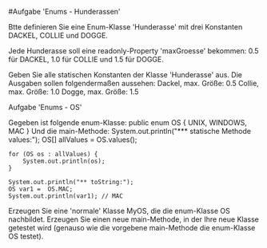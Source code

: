 #Aufgabe 'Enums - Hunderassen'

Btte definieren Sie eine Enum-Klasse 'Hunderasse' mit drei Konstanten
DACKEL, COLLIE und DOGGE.

Jede Hunderasse soll eine readonly-Property 'maxGroesse' bekommen:
0.5 für DACKEL, 1.0 für COLLIE und 1.5 für DOGGE.

Geben Sie alle statischen Konstanten der Klasse 'Hunderasse' aus.
Die Ausgaben sollen folgendermaßen aussehen:
Dackel, max. Größe: 0.5
Collie, max. Größe: 1.0
Dogge, max. Größe: 1.5


Aufgabe 'Enums - OS'

Gegeben ist folgende enum-Klasse:
    public enum OS {
        UNIX, WINDOWS, MAC
    }
Und die main-Methode:
    System.out.println("*** statische Methode values:");
    OS[] allValues = OS.values();

    for (OS os : allValues) {
        System.out.println(os);
    }

    System.out.println("** toString:");
    OS var1 =  OS.MAC;
    System.out.println(var1); // MAC
Erzeugen Sie eine 'normale' Klasse MyOS, die die enum-Klasse OS nachbildet.
Erzeugen Sie einen neue main-Methode, in der Ihre neue Klasse getestet wird
(genauso wie die vorgebene main-Methode die enum-Klasse OS testet).
